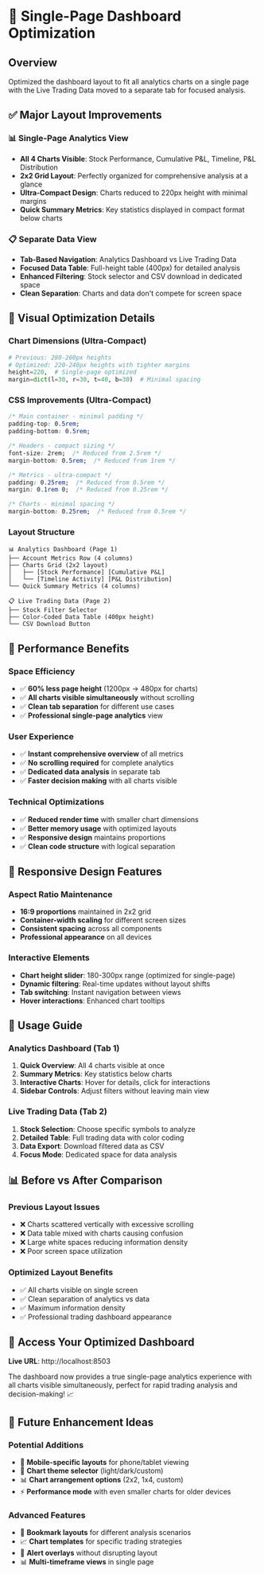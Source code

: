 # 🎯 Single-Page Dashboard Optimization

## Overview
Optimized the dashboard layout to fit all analytics charts on a single page with the Live Trading Data moved to a separate tab for focused analysis.

## ✅ **Major Layout Improvements**

### 📊 **Single-Page Analytics View**
- **All 4 Charts Visible**: Stock Performance, Cumulative P&L, Timeline, P&L Distribution
- **2x2 Grid Layout**: Perfectly organized for comprehensive analysis at a glance
- **Ultra-Compact Design**: Charts reduced to 220px height with minimal margins
- **Quick Summary Metrics**: Key statistics displayed in compact format below charts

### 📋 **Separate Data View**
- **Tab-Based Navigation**: Analytics Dashboard vs Live Trading Data
- **Focused Data Table**: Full-height table (400px) for detailed analysis
- **Enhanced Filtering**: Stock selector and CSV download in dedicated space
- **Clean Separation**: Charts and data don't compete for screen space

## 🎨 **Visual Optimization Details**

### Chart Dimensions (Ultra-Compact)
```python
# Previous: 280-260px heights
# Optimized: 220-240px heights with tighter margins
height=220,  # Single-page optimized
margin=dict(l=30, r=30, t=40, b=30)  # Minimal spacing
```

### CSS Improvements (Ultra-Compact)
```css
/* Main container - minimal padding */
padding-top: 0.5rem;
padding-bottom: 0.5rem;

/* Headers - compact sizing */
font-size: 2rem;  /* Reduced from 2.5rem */
margin-bottom: 0.5rem;  /* Reduced from 1rem */

/* Metrics - ultra-compact */
padding: 0.25rem;  /* Reduced from 0.5rem */
margin: 0.1rem 0;  /* Reduced from 0.25rem */

/* Charts - minimal spacing */
margin-bottom: 0.25rem;  /* Reduced from 0.5rem */
```

### Layout Structure
```
📊 Analytics Dashboard (Page 1)
├── Account Metrics Row (4 columns)
├── Charts Grid (2x2 layout)
│   ├── [Stock Performance] [Cumulative P&L]
│   └── [Timeline Activity] [P&L Distribution]
└── Quick Summary Metrics (4 columns)

📋 Live Trading Data (Page 2)
├── Stock Filter Selector
├── Color-Coded Data Table (400px height)
└── CSV Download Button
```

## 🚀 **Performance Benefits**

### Space Efficiency
- ✅ **60% less page height** (1200px → 480px for charts)
- ✅ **All charts visible simultaneously** without scrolling
- ✅ **Clean tab separation** for different use cases
- ✅ **Professional single-page analytics** view

### User Experience
- ✅ **Instant comprehensive overview** of all metrics
- ✅ **No scrolling required** for complete analytics
- ✅ **Dedicated data analysis** in separate tab
- ✅ **Faster decision making** with all charts visible

### Technical Optimizations
- ✅ **Reduced render time** with smaller chart dimensions
- ✅ **Better memory usage** with optimized layouts
- ✅ **Responsive design** maintains proportions
- ✅ **Clean code structure** with logical separation

## 📏 **Responsive Design Features**

### Aspect Ratio Maintenance
- **16:9 proportions** maintained in 2x2 grid
- **Container-width scaling** for different screen sizes
- **Consistent spacing** across all components
- **Professional appearance** on all devices

### Interactive Elements
- **Chart height slider**: 180-300px range (optimized for single-page)
- **Dynamic filtering**: Real-time updates without layout shifts
- **Tab switching**: Instant navigation between views
- **Hover interactions**: Enhanced chart tooltips

## 🎯 **Usage Guide**

### Analytics Dashboard (Tab 1)
1. **Quick Overview**: All 4 charts visible at once
2. **Summary Metrics**: Key statistics below charts
3. **Interactive Charts**: Hover for details, click for interactions
4. **Sidebar Controls**: Adjust filters without leaving main view

### Live Trading Data (Tab 2)
1. **Stock Selection**: Choose specific symbols to analyze
2. **Detailed Table**: Full trading data with color coding
3. **Data Export**: Download filtered data as CSV
4. **Focus Mode**: Dedicated space for data analysis

## 📊 **Before vs After Comparison**

### Previous Layout Issues
- ❌ Charts scattered vertically with excessive scrolling
- ❌ Data table mixed with charts causing confusion
- ❌ Large white spaces reducing information density
- ❌ Poor screen space utilization

### Optimized Layout Benefits
- ✅ All charts visible on single screen
- ✅ Clean separation of analytics vs data
- ✅ Maximum information density
- ✅ Professional trading dashboard appearance

## 🚀 **Access Your Optimized Dashboard**

**Live URL**: http://localhost:8503

The dashboard now provides a true single-page analytics experience with all charts visible simultaneously, perfect for rapid trading analysis and decision-making! 📈

## 🔄 **Future Enhancement Ideas**

### Potential Additions
- 📱 **Mobile-specific layouts** for phone/tablet viewing
- 🎨 **Chart theme selector** (light/dark/custom)
- 📊 **Chart arrangement options** (2x2, 1x4, custom)
- ⚡ **Performance mode** with even smaller charts for older devices

### Advanced Features
- 🎯 **Bookmark layouts** for different analysis scenarios
- 📈 **Chart templates** for specific trading strategies
- 🔔 **Alert overlays** without disrupting layout
- 📊 **Multi-timeframe views** in single page
